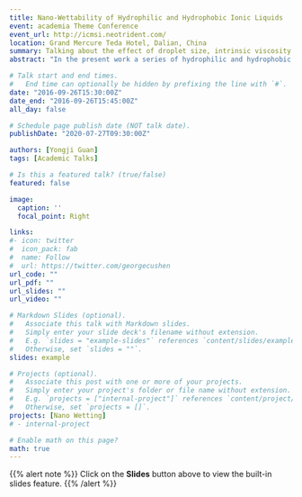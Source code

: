 ```yaml
---
title: Nano-Wettability of Hydrophilic and Hydrophobic Ionic Liquids
event: academia Theme Conference
event_url: http://icmsi.neotrident.com/
location: Grand Mercure Teda Hotel, Dalian, China
summary: Talking about the effect of droplet size, intrinsic viscosity and simulated temperature on Nano-Wettability of Hydrophilic and Hydrophobic Ionic Liquids.
abstract: "In the present work a series of hydrophilic and hydrophobic 1-ethyl-3-methylimidazolium room temperature ionic liquids (RTILs) have been employed to probe the wettability in nano-scale using molecular dynamics (MD) simulation. The simulation results confirm droplet size, intrinsic viscosity and simulated temperature play the dominant role in the wettability of ionic liquids (ILs) in nano-scale."

# Talk start and end times.
#   End time can optionally be hidden by prefixing the line with `#`.
date: "2016-09-26T15:30:00Z"
date_end: "2016-09-26T15:45:00Z"
all_day: false

# Schedule page publish date (NOT talk date).
publishDate: "2020-07-27T09:30:00Z"

authors: [Yongji Guan]
tags: [Academic Talks]

# Is this a featured talk? (true/false)
featured: false

image:
  caption: ''
  focal_point: Right

links:
#- icon: twitter
#  icon_pack: fab
#  name: Follow
#  url: https://twitter.com/georgecushen
url_code: ""
url_pdf: ""
url_slides: ""
url_video: ""

# Markdown Slides (optional).
#   Associate this talk with Markdown slides.
#   Simply enter your slide deck's filename without extension.
#   E.g. `slides = "example-slides"` references `content/slides/example-slides.md`.
#   Otherwise, set `slides = ""`.
slides: example

# Projects (optional).
#   Associate this post with one or more of your projects.
#   Simply enter your project's folder or file name without extension.
#   E.g. `projects = ["internal-project"]` references `content/project/deep-learning/index.md`.
#   Otherwise, set `projects = []`.
projects: [Nano Wetting]
# - internal-project

# Enable math on this page?
math: true
---
```


{{% alert note %}}
Click on the **Slides** button above to view the built-in slides feature.
{{% /alert %}}
